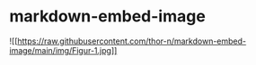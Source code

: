 # markdown-embed-image


![[https://raw.githubusercontent.com/thor-n/markdown-embed-image/main/img/Figur-1.jpg]]